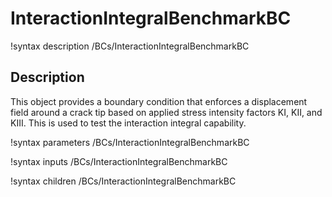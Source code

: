 # InteractionIntegralBenchmarkBC
!syntax description /BCs/InteractionIntegralBenchmarkBC

## Description

This object provides a boundary condition that enforces a displacement field around a crack tip based on applied stress intensity factors KI, KII, and KIII. This is used to test the interaction integral capability.

!syntax parameters /BCs/InteractionIntegralBenchmarkBC

!syntax inputs /BCs/InteractionIntegralBenchmarkBC

!syntax children /BCs/InteractionIntegralBenchmarkBC
